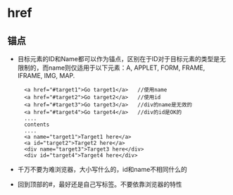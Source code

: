 # href

## 锚点

* 目标元素的ID和Name都可以作为锚点，区别在于ID对于目标元素的类型是无限制的，而name则仅适用于以下元素：A, APPLET, FORM, FRAME, IFRAME, IMG, MAP.

		<a href="#target1">Go target1</a>   //使用name  
	    <a href="#target2">Go target2</a>   //使用id  
	    <a href="#target3">Go target3</a>   //div的name是无效的  
	    <a href="#target4">Go target4</a>   //div的id是OK的  
	    ....  
	    contents  
	    ....  
	    <a name="target1">Target1 here</a>  
	    <a id="target2">Target2 here</a>  
		<div name="target3">Target3 here</div>  
		<div id="target4">Target4 here</div> 

* 千万不要为难浏览器，大小写什么的，id和name不相同什么的

* 回到顶部的#，最好还是自己写标签。不要依靠浏览器的特性
